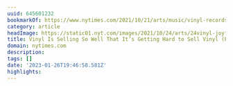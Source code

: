 ```yaml
---
uuid: 645601232
bookmarkOf: https://www.nytimes.com/2021/10/21/arts/music/vinyl-records-delays.html
category: article
headImage: https://static01.nyt.com/images/2021/10/24/arts/24vinyl-joyful/merlin_195848325_fa99de1c-b8a4-4ce5-afa7-6c01f90b59a5-largeHorizontalJumbo.jpg?year=2021&h=683&w=1024&s=caaa9c13aecbff8ab297955ede0033b95a1afd4f203223a3869cb664db4802a0&k=ZQJBKqZ0VN
title: Vinyl Is Selling So Well That It’s Getting Hard to Sell Vinyl (Published 2021)
domain: nytimes.com
description:
tags: []
date: '2023-01-26T19:46:58.581Z'
highlights:
---
```





